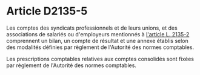 # Article D2135-5

Les comptes des syndicats professionnels et de leurs unions, et des associations de salariés ou d'employeurs mentionnés à [l'article L. 2135-2][1] comprennent un bilan, un compte de résultat et une annexe établis selon des modalités définies par règlement de l'Autorité des normes comptables. 
  
  
Les prescriptions comptables relatives aux comptes consolidés sont fixées par règlement de l'Autorité des normes comptables.

 [1]: /affichCodeArticle.do?cidTexte=LEGITEXT000006072050&idArticle=LEGIARTI000006901601&dateTexte=&categorieLien=cid